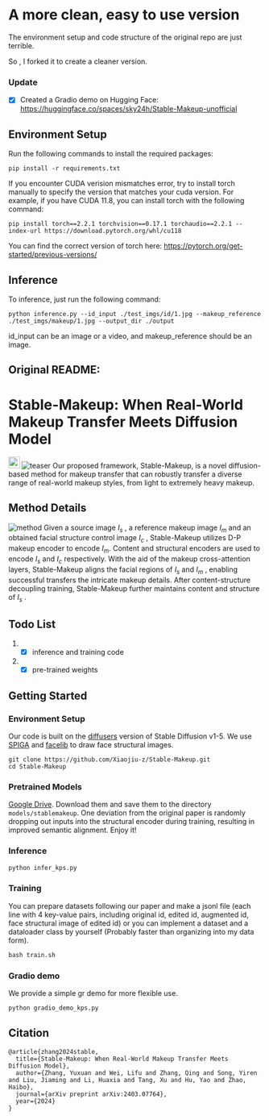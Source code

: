 # A more clean, easy to use version

The environment setup and code structure of the original repo are just terrible.

So , I forked it to create a cleaner version.

### Update
- [x] Created a Gradio demo on Hugging Face: https://huggingface.co/spaces/sky24h/Stable-Makeup-unofficial

## Environment Setup
Run the following commands to install the required packages:
```shell
pip install -r requirements.txt
```

If you encounter CUDA verision mismatches error, try to install torch manually to specify the version that matches your cuda version.
For example, if you have CUDA 11.8, you can install torch with the following command:
```shell
pip install torch==2.2.1 torchvision==0.17.1 torchaudio==2.2.1 --index-url https://download.pytorch.org/whl/cu118
```

You can find the correct version of torch here: https://pytorch.org/get-started/previous-versions/

## Inference
To inference, just run the following command:
```shell
python inference.py --id_input ./test_imgs/id/1.jpg --makeup_reference ./test_imgs/makeup/1.jpg --output_dir ./output
```

id_input can be an image or a video, and makeup_reference should be an image.

Original README:
----------------
# Stable-Makeup: When Real-World Makeup Transfer Meets Diffusion Model

<a href="https://arxiv.org/abs/2403.07764"><img src="https://img.shields.io/badge/arXiv-2403.07764-b31b1b.svg" height=22.5></a>
![teaser](assets/sm_teaser.jpg)
Our proposed framework, Stable-Makeup, is a novel diffusion-based method for makeup transfer that can robustly transfer a diverse range of real-world makeup styles, from light to extremely heavy makeup.

## Method Details
![method](https://github.com/Xiaojiu-z/Stable-Makeup/blob/main/assets/sm_method.jpg)
Given a source image $\mathit{I_s}$ , a reference makeup image $\mathit{I_m}$ and an obtained facial structure control image $\mathit{I_c}$ , Stable-Makeup utilizes D-P makeup encoder to encode $\mathit{I_m}$. Content and structural encoders are used to encode $\mathit{I_s}$ and $\mathit{I_c}$ respectively. With the aid of the makeup cross-attention layers, Stable-Makeup aligns the facial regions of $\mathit{I_s}$ and $\mathit{I_m}$ , enabling successful transfers the intricate makeup details. After content-structure decoupling training, Stable-Makeup further maintains content and structure of $\mathit{I_s}$ .

## Todo List
1. - [x] inference and training code
2. - [x] pre-trained weights

## Getting Started
### Environment Setup
Our code is built on the [diffusers](https://github.com/huggingface/diffusers/) version of Stable Diffusion v1-5. We use [SPIGA](https://github.com/andresprados/SPIGA) and [facelib](https://github.com/sajjjadayobi/FaceLib) to draw face structural images. 
```shell
git clone https://github.com/Xiaojiu-z/Stable-Makeup.git
cd Stable-Makeup
```
### Pretrained Models
[Google Drive](https://drive.google.com/drive/folders/1397t27GrUyLPnj17qVpKWGwg93EcaFfg?usp=sharing).
Download them and save them to the directory `models/stablemakeup`. One deviation from the original paper is randomly dropping out inputs into the structural encoder during training, resulting in improved semantic alignment. Enjoy it!

### Inference

```python
python infer_kps.py
```

### Training
You can prepare datasets following our paper and make a jsonl file (each line with 4 key-value pairs, including original id, edited id, augmented id, face structural image of edited id) or you can implement a dataset and a dataloader class by yourself (Probably faster than organizing into my data form).

```python
bash train.sh
```

### Gradio demo
We provide a simple gr demo for more flexible use.
```python
python gradio_demo_kps.py
```

## Citation
```
@article{zhang2024stable,
  title={Stable-Makeup: When Real-World Makeup Transfer Meets Diffusion Model},
  author={Zhang, Yuxuan and Wei, Lifu and Zhang, Qing and Song, Yiren and Liu, Jiaming and Li, Huaxia and Tang, Xu and Hu, Yao and Zhao, Haibo},
  journal={arXiv preprint arXiv:2403.07764},
  year={2024}
}
```
